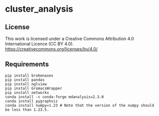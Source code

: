 # cluster_analysis

## License
This work is licensed under a Creative Commons Attribution 4.0 International Licence (CC BY 4.0). https://creativecommons.org/licenses/by/4.0/
## Requirements

```
pip install brokenaxes
pip install pandas
pip install nglview
pip install GromacsWrapper
pip install networkx
conda install -c conda-forge mdanalysis=2.3.0 
conda install pygraphviz
conda install numpy=1.23 # Note that the version of the numpy should be less than 1.23.5.
```


